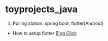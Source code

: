 # toyprojects_java
1. Polling station: spring boot, flutter(Android)
  - How to setup flutter [Blog Click](https://velog.io/@okxooxoo/Flutter-Mac%EC%97%90-%EA%B0%9C%EB%B0%9C-%ED%99%98%EA%B2%BD-%EC%84%B8%ED%8C%85%ED%95%98%EA%B8%B0) 
